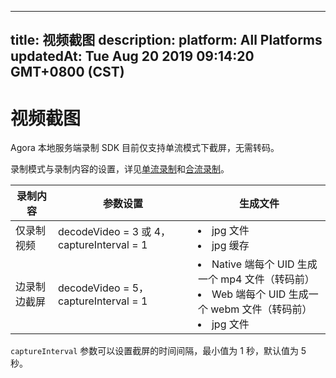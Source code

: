 
---
title: 视频截图
description: 
platform: All Platforms
updatedAt: Tue Aug 20 2019 09:14:20 GMT+0800 (CST)
---
# 视频截图

Agora 本地服务端录制 SDK 目前仅支持单流模式下截屏，无需转码。

录制模式与录制内容的设置，详见[单流录制](../../cn/Recording/individual_recording.md)和[合流录制](../../cn/Recording/composite_recording.md)。

| **录制内容** | **参数设置**                              | **生成文件**                                                 |
| ------------ | ----------------------------------------- | ------------------------------------------------------------ |
| 仅录制视频   | decodeVideo = 3 或 4，captureInterval = 1 | <li>jpg 文件<li>jpg 缓存                                     |
| 边录制边截屏 | decodeVideo = 5，captureInterval = 1      | <li>Native 端每个 UID 生成一个 mp4 文件（转码前）<li>Web 端每个 UID 生成一个 webm 文件（转码前）<li>jpg 文件 |

`captureInterval` 参数可以设置截屏的时间间隔，最小值为 1 秒，默认值为 5 秒。
